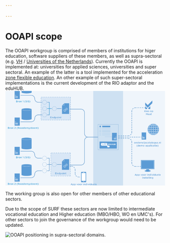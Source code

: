 ```yaml
---

---
```

# OOAPI scope

The OOAPI workgroup is comprised of members of institutions for higer education, software suppliers of these members, as well as supra-sectoral (e.g. [VH](https://www.vereniginghogescholen.nl/) / [Universities of the Netherlands](https://www.universiteitenvannederland.nl/en_GB)). Currently the OOAPI is implemented at: universities for applied sciences, universities and super sectoral. An example of the latter is a tool implemented for the acceleration [zone flexible education](https://versnellingsplan.nl/english/zones/flexibilisation/). An other example of such super-sectoral implementations is the current development of the RIO adaptor and the eduHUB.
![OOAPI gateway](_media/surfeduhub-architectuur-v5_0.png)

The working group is also open for other members of other educational sectors.

Due to the scope of SURF these sectors are now limited to intermediate vocational education and Higher education (MBO/HBO, WO en UMC's). For other sectors to join the governance of the workgroup would need to be updated.

![OOAPI positioning in supra-sectoral domains.](https://github.com/open-education-api/specification/wiki/OOAPIv40_sector_mapping.png)